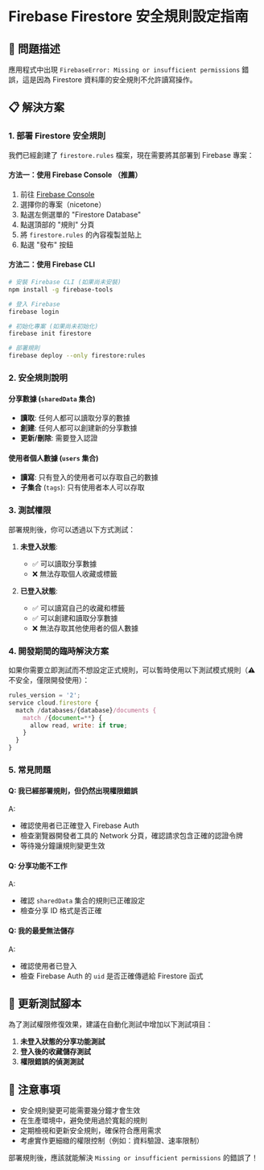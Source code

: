 # Firebase Firestore 安全規則設定指南

## 🚨 問題描述
應用程式中出現 `FirebaseError: Missing or insufficient permissions` 錯誤，這是因為 Firestore 資料庫的安全規則不允許讀寫操作。

## 📋 解決方案

### 1. 部署 Firestore 安全規則

我們已經創建了 `firestore.rules` 檔案，現在需要將其部署到 Firebase 專案：

#### 方法一：使用 Firebase Console （推薦）
1. 前往 [Firebase Console](https://console.firebase.google.com/)
2. 選擇你的專案（nicetone）
3. 點選左側選單的 "Firestore Database"
4. 點選頂部的 "規則" 分頁
5. 將 `firestore.rules` 的內容複製並貼上
6. 點選 "發布" 按鈕

#### 方法二：使用 Firebase CLI
```bash
# 安裝 Firebase CLI (如果尚未安裝)
npm install -g firebase-tools

# 登入 Firebase
firebase login

# 初始化專案 (如果尚未初始化)
firebase init firestore

# 部署規則
firebase deploy --only firestore:rules
```

### 2. 安全規則說明

#### 分享數據 (`sharedData` 集合)
- **讀取**: 任何人都可以讀取分享的數據
- **創建**: 任何人都可以創建新的分享數據
- **更新/刪除**: 需要登入認證

#### 使用者個人數據 (`users` 集合)
- **讀寫**: 只有登入的使用者可以存取自己的數據
- **子集合** (`tags`): 只有使用者本人可以存取

### 3. 測試權限

部署規則後，你可以透過以下方式測試：

1. **未登入狀態**: 
   - ✅ 可以讀取分享數據
   - ❌ 無法存取個人收藏或標籤

2. **已登入狀態**:
   - ✅ 可以讀寫自己的收藏和標籤
   - ✅ 可以創建和讀取分享數據
   - ❌ 無法存取其他使用者的個人數據

### 4. 開發期間的臨時解決方案

如果你需要立即測試而不想設定正式規則，可以暫時使用以下測試模式規則（⚠️ 不安全，僅限開發使用）：

```javascript
rules_version = '2';
service cloud.firestore {
  match /databases/{database}/documents {
    match /{document=**} {
      allow read, write: if true;
    }
  }
}
```

### 5. 常見問題

#### Q: 我已經部署規則，但仍然出現權限錯誤
A: 
- 確認使用者已正確登入 Firebase Auth
- 檢查瀏覽器開發者工具的 Network 分頁，確認請求包含正確的認證令牌
- 等待幾分鐘讓規則變更生效

#### Q: 分享功能不工作
A: 
- 確認 `sharedData` 集合的規則已正確設定
- 檢查分享 ID 格式是否正確

#### Q: 我的最愛無法儲存
A: 
- 確認使用者已登入
- 檢查 Firebase Auth 的 `uid` 是否正確傳遞給 Firestore 函式

## 🔄 更新測試腳本

為了測試權限修復效果，建議在自動化測試中增加以下測試項目：

1. **未登入狀態的分享功能測試**
2. **登入後的收藏儲存測試**
3. **權限錯誤的偵測測試**

## 📝 注意事項

- 安全規則變更可能需要幾分鐘才會生效
- 在生產環境中，避免使用過於寬鬆的規則
- 定期檢視和更新安全規則，確保符合應用需求
- 考慮實作更細緻的權限控制（例如：資料驗證、速率限制）

部署規則後，應該就能解決 `Missing or insufficient permissions` 的錯誤了！ 